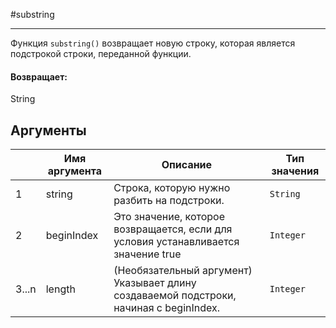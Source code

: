 #substring

---

Функция `substring()` возвращает новую строку, которая является подстрокой строки, переданной функции.

#### Возвращает:

String

## Аргументы

|  | Имя аргумента | Описание | Тип значения |
| --- | --- | --- | --- |
| 1 | string | Строка, которую нужно разбить на подстроки. | `String` |
| 2 | beginIndex | Это значение, которое возвращается, если для условия устанавливается значение true | `Integer` |
| 3...n | length | (Необязательный аргумент) Указывает длину создаваемой подстроки, начиная с beginIndex. | `Integer` |

